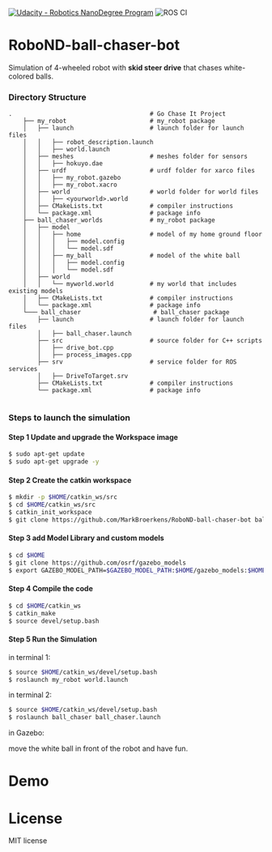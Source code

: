 [![Udacity - Robotics NanoDegree Program](https://s3-us-west-1.amazonaws.com/udacity-robotics/Extra+Images/RoboND_flag.png)](https://www.udacity.com/robotics) 
![ROS CI](https://github.com/MarkBroerkens/RoboND-ball-chaser-bot/workflows/ROS%20CI/badge.svg)

# RoboND-ball-chaser-bot
Simulation of 4-wheeled robot with **skid steer drive** that chases white-colored balls.



### Directory Structure
```
.                                      # Go Chase It Project
    ├── my_robot                       # my_robot package                   
    │   ├── launch                     # launch folder for launch files   
    │   │   ├── robot_description.launch
    │   │   ├── world.launch
    │   ├── meshes                     # meshes folder for sensors
    │   │   ├── hokuyo.dae
    │   ├── urdf                       # urdf folder for xarco files
    │   │   ├── my_robot.gazebo
    │   │   ├── my_robot.xacro
    │   ├── world                      # world folder for world files
    │   │   ├── <yourworld>.world
    │   ├── CMakeLists.txt             # compiler instructions
    │   └── package.xml                # package info
    ├── ball_chaser_worlds             # my_robot package
    │   ├── model
    │   │   ├── home                   # model of my home ground floor
    │   │   │   ├── model.config
    │   │   │   └── model.sdf
    │   │   ├── my_ball                # model of the white ball
    │   │   │   ├── model.config
    │   │   │   └── model.sdf
    │   ├── world
    │   │   └── myworld.world          # my world that includes existing models
    │   ├── CMakeLists.txt             # compiler instructions
    │   └── package.xml                # package info
    └─── ball_chaser                    # ball_chaser package                   
        ├── launch                     # launch folder for launch files   
        │   ├── ball_chaser.launch
        ├── src                        # source folder for C++ scripts
        │   ├── drive_bot.cpp
        │   ├── process_images.cpp
        ├── srv                        # service folder for ROS services
        │   ├── DriveToTarget.srv
        ├── CMakeLists.txt             # compiler instructions
        └── package.xml                # package info                  
                                                     

```


### Steps to launch the simulation

#### Step 1 Update and upgrade the Workspace image
```sh
$ sudo apt-get update
$ sudo apt-get upgrade -y
```

#### Step 2 Create the catkin workspace
```sh
$ mkdir -p $HOME/catkin_ws/src
$ cd $HOME/catkin_ws/src
$ catkin_init_workspace
$ git clone https://github.com/MarkBroerkens/RoboND-ball-chaser-bot ball-chaser-bot
```

#### Step 3 add Model Library and custom models
```sh
$ cd $HOME
$ git clone https://github.com/osrf/gazebo_models
$ export GAZEBO_MODEL_PATH=$GAZEBO_MODEL_PATH:$HOME/gazebo_models:$HOME/catkin_ws/src/ball-chaser-bot/ball_chaser_worlds/model

```

#### Step 4 Compile the code
```sh
$ cd $HOME/catkin_ws
$ catkin_make
$ source devel/setup.bash
```


#### Step 5 Run the Simulation 
in terminal 1:

```sh
$ source $HOME/catkin_ws/devel/setup.bash
$ roslaunch my_robot world.launch

```

in terminal 2:

```sh
$ source $HOME/catkin_ws/devel/setup.bash
$ roslaunch ball_chaser ball_chaser.launch

```

in Gazebo:

move the white ball in front of the robot and have fun.

# Demo



# License
MIT license
